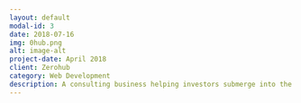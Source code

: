 ```yaml
---
layout: default
modal-id: 3
date: 2018-07-16
img: 0hub.png
alt: image-alt
project-date: April 2018
client: Zerohub
category: Web Development
description: A consulting business helping investors submerge into the world of WEB3 and crypto exchange opportunities.
---
```

